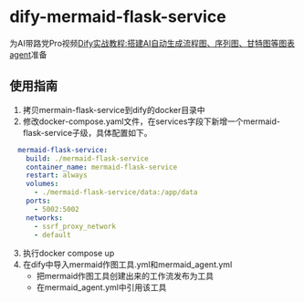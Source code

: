 # dify-mermaid-flask-service
为AI带路党Pro视频<a href="https://www.bilibili.com/video/BV1PntFeqEe9" target="_blank">Dify实战教程:搭建AI自动生成流程图、序列图、甘特图等图表agent</a>准备

## 使用指南

1. 拷贝mermain-flask-service到dify的docker目录中
2. 修改docker-compose.yaml文件，在services字段下新增一个mermaid-flask-service子级，具体配置如下。
```yaml
  mermaid-flask-service:
    build: ./mermaid-flask-service
    container_name: mermaid-flask-service
    restart: always
    volumes:
      - ./mermaid-flask-service/data:/app/data
    ports:
      - 5002:5002
    networks:
      - ssrf_proxy_network
      - default
```
3. 执行docker compose up
4. 在dify中导入mermaid作图工具.yml和mermaid_agent.yml
   - 把mermaid作图工具创建出来的工作流发布为工具
   - 在mermaid_agent.yml中引用该工具